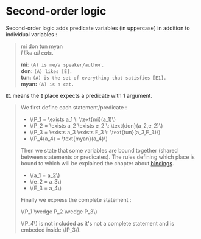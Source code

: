 # Second-order logic

Second-order logic adds predicate variables (in uppercase) in addition to
individual variables :

> mi don tun myan  
> *I like all cats.*
>
> **mi:** `(A) is me/a speaker/author.`  
> **don:** `(A) likes [E].`  
> **tun:** `(A) is the set of everything that satisfies [E1].`  
> **myan:** `(A) is a cat.`

`E1` means the `E` place expects a predicate with 1 argument.

> We first define each statement/predicate :
>
>
> - \\(P_1 = \exists a_1 \\: \text{mi}(a_1)\\)
> - \\(P_2 = \exists a_2 \exists e_2 \\: \text{don}(a_2,e_2)\\)
> - \\(P_3 = \exists a_3 \exists E_3 \\: \text{tun}(a_3,E_3)\\)
> - \\(P_4(a_4) = \text{myan}(a_4)\\)
>
> Then we state that some variables are bound together (shared between
> statements or predicates). The rules defining which place is bound to which
> will be explained the chapter about [bindings](../bindings/intro.md).
>
> - \\(a_1 = a_2\\)
> - \\(e_2 = a_3\\)
> - \\(E_3 = a_4\\)
>
> Finally we express the complete statement :
>
> \\(P_1 \wedge P_2 \wedge P_3\\)
>
> \\(P_4\\) is not included as it's not a complete statement and is embeded
> inside \\(P_3\\).